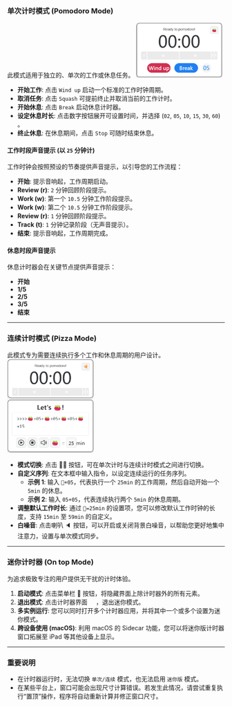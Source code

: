 ### **单次计时模式 (Pomodoro Mode)**

此模式适用于独立的、单次的工作或休息任务。
<img src="/pomodoro-mode.png" alt="Pomodoro Mode" width="200">

- **开始工作**: 点击 `Wind up` 启动一个标准的工作时钟周期。
- **取消任务**: 点击 `Squash` 可提前终止并取消当前的工作计时。
- **开始休息**: 点击 `Break` 启动休息计时器。
- **设定休息时长**: 点击数字按钮展开可设置时间，并选择 (`02`, `05`, `10`, `15`, `30`, `60`) 。
- **终止休息**: 在休息期间，点击 `Stop` 可随时结束休息。

#### **工作时段声音提示 (以 `25` 分钟计)**

工作时钟会按照预设的节奏提供声音提示，以引导您的工作流程：

- **开始**: 提示音响起，工作周期启动。
- **Review (r)**: `2` 分钟回顾阶段提示。
- **Work (w)**: 第一个 `10.5` 分钟工作阶段提示。
- **Work (w)**: 第二个 `10.5` 分钟工作阶段提示。
- **Review (r)**: `1` 分钟回顾阶段提示。
- **Track (t)**: `1` 分钟记录阶段（无声音提示）。
- **结束**: 提示音响起，工作周期完成。

#### **休息时段声音提示**

休息计时器会在关键节点提供声音提示：

- **开始**
- **1/5**
- **2/5**
- **3/5**
- **结束**

---

### **连续计时模式 (Pizza Mode)**

此模式专为需要连续执行多个工作和休息周期的用户设计。
<img src="/pizza-mode.png" alt="Pizza Mode" width="200">

- **模式切换**: 点击 🍅🍕 按钮，可在单次计时与连续计时模式之间进行切换。
- **自定义序列**: 在文本框中输入指令，以设定连续运行的任务序列。
  - **示例 1**: 输入 `🍅+05`，代表执行一个 `25min` 的工作周期，然后自动开始一个 `5min` 的休息。
  - **示例 2**: 输入 `05+05`，代表连续执行两个 `5min` 的休息周期。
- **调整默认工作时长**: 通过 `🍅=25min` 的设置项，您可以修改默认工作时钟的长度，支持 `15min` 至 `59min` 的自定义。
- **白噪音**: 点击喇叭 🔈 按钮，可以开启或关闭背景白噪音，以帮助您更好地集中注意力，设置与单次模式同步。

---

### **迷你计时器 (On top Mode)**

为追求极致专注的用户提供无干扰的计时体验。

1.  **启动模式**: 点击菜单栏 📌 按钮，将隐藏界面上除计时器外的所有元素。
2.  **退出模式**: 点击计时器界面 <img src="/icons/ArrowExpand24Regular.svg" width="16" height="16" style="display: inline-block; vertical-align: middle;">，退出迷你模式。
3.  **多实例运行**: 您可以同时打开多个计时器应用，并将其中一个或多个设置为迷你模式。
4.  **跨设备使用 (macOS)**: 利用 macOS 的 Sidecar 功能，您可以将迷你版计时器窗口拓展至 iPad 等其他设备上显示。

---

### **重要说明**

- 在计时器运行时，无法切换 `单次/连续` 模式，也无法启用 `迷你版` 模式。
- 在某些平台上，窗口可能会出现尺寸计算错误。若发生此情况，请尝试重复执行“置顶”操作，程序将自动重新计算并修正窗口尺寸。
